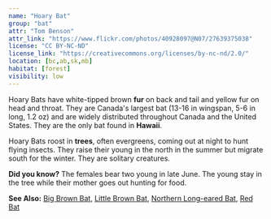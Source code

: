 ```yaml
---
name: "Hoary Bat"
group: "bat"
attr: "Tom Benson"
attr_link: "https://www.flickr.com/photos/40928097@N07/27639375038"
license: "CC BY-NC-ND"
license_link: "https://creativecommons.org/licenses/by-nc-nd/2.0/"
location: [bc,ab,sk,mb]
habitat: [forest]
visibility: low
---
```

Hoary Bats have white-tipped brown **fur** on back and tail and yellow fur on head and throat. They are Canada's largest bat (13-16 in wingspan, 5-6 in long, 1.2 oz) and are widely distributed throughout Canada and the United States. They are the only bat found in **Hawaii**.

Hoary Bats roost in **trees**, often evergreens, coming out at night to hunt flying insects. They raise their young in the north in the summer but migrate south for the winter. They are solitary creatures.

**Did you know?** The females bear two young in late June. The young stay in the tree while their mother goes out hunting for food.

<!-- generated, do not edit -->
**See Also:**
[Big Brown Bat](/animals/bigbbat),
[Little Brown Bat](/animals/litbrnbat),
[Northern Long-eared Bat](/animals/norlebat),
[Red Bat](/animals/redbat)
